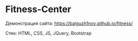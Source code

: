 # Fitness-Center

Демонстрация сайта: https://balguzh1nov.github.io/fitness/

Стек: HTML, CSS, JS, JQuery, Bootstrap
